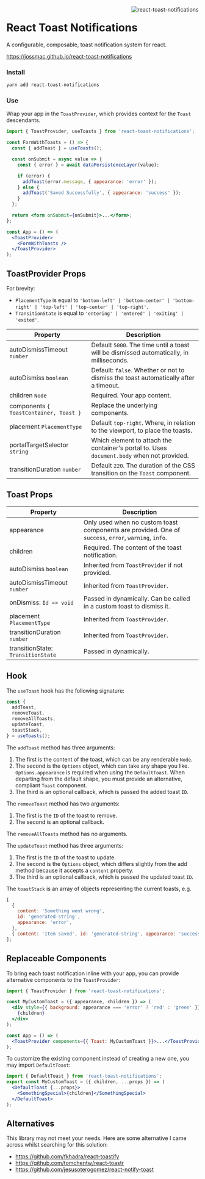 <img align="right" src="https://user-images.githubusercontent.com/2730833/41197727-5e0b4d2e-6cab-11e8-9d0d-873d1f8ebced.png" alt="react-toast-notifications" />

# React Toast Notifications

A configurable, composable, toast notification system for react.

https://jossmac.github.io/react-toast-notifications

### Install

```bash
yarn add react-toast-notifications
```

### Use

Wrap your app in the `ToastProvider`, which provides context for the `Toast` descendants.

```jsx
import { ToastProvider, useToasts } from 'react-toast-notifications';

const FormWithToasts = () => {
  const { addToast } = useToasts();

  const onSubmit = async value => {
    const { error } = await dataPersistenceLayer(value);

    if (error) {
      addToast(error.message, { appearance: 'error' });
    } else {
      addToast('Saved Successfully', { appearance: 'success' });
    }
  };

  return <form onSubmit={onSubmit}>...</form>;
};

const App = () => (
  <ToastProvider>
    <FormWithToasts />
  </ToastProvider>
);
```

## ToastProvider Props

For brevity:

- `PlacementType` is equal to `'bottom-left' | 'bottom-center' | 'bottom-right' | 'top-left' | 'top-center' | 'top-right'`.
- `TransitionState` is equal to `'entering' | 'entered' | 'exiting' | 'exited'`.

| Property                               | Description                                                                                |
| -------------------------------------- | ------------------------------------------------------------------------------------------ |
| autoDismissTimeout `number`            | Default `5000`. The time until a toast will be dismissed automatically, in milliseconds.   |
| autoDismiss `boolean`                  | Default: `false`. Whether or not to dismiss the toast automatically after a timeout.       |
| children `Node`                        | Required. Your app content.                                                                |
| components `{ ToastContainer, Toast }` | Replace the underlying components.                                                         |
| placement `PlacementType`              | Default `top-right`. Where, in relation to the viewport, to place the toasts.              |
| portalTargetSelector `string`          | Which element to attach the container's portal to. Uses `document.body` when not provided. |
| transitionDuration `number`            | Default `220`. The duration of the CSS transition on the `Toast` component.                |

## Toast Props

| Property                           | Description                                                                                           |
| ---------------------------------- | ----------------------------------------------------------------------------------------------------- |
| appearance                         | Only used when no custom toast components are provided. One of `success`, `error`, `warning`, `info`. |
| children                           | Required. The content of the toast notification.                                                      |
| autoDismiss `boolean`              | Inherited from `ToastProvider` if not provided.                                                       |
| autoDismissTimeout `number`        | Inherited from `ToastProvider`.                                                                       |
| onDismiss: `Id => void`            | Passed in dynamically. Can be called in a custom toast to dismiss it.                                 |
| placement `PlacementType`          | Inherited from `ToastProvider`.                                                                       |
| transitionDuration `number`        | Inherited from `ToastProvider`.                                                                       |
| transitionState: `TransitionState` | Passed in dynamically.                                                                                |

## Hook

The `useToast` hook has the following signature:

```jsx
const {
  addToast,
  removeToast,
  removeAllToasts,
  updateToast,
  toastStack,
} = useToasts();
```

The `addToast` method has three arguments:

1.  The first is the content of the toast, which can be any renderable `Node`.
1.  The second is the `Options` object, which can take any shape you like. `Options.appearance` is required when using the `DefaultToast`. When departing from the default shape, you must provide an alternative, compliant `Toast` component.
1.  The third is an optional callback, which is passed the added toast `ID`.

The `removeToast` method has two arguments:

1.  The first is the `ID` of the toast to remove.
1.  The second is an optional callback.

The `removeAllToasts` method has no arguments.

The `updateToast` method has three arguments:

1.  The first is the `ID` of the toast to update.
1.  The second is the `Options` object, which differs slightly from the add method because it accepts a `content` property.
1.  The third is an optional callback, which is passed the updated toast `ID`.

The `toastStack` is an array of objects representing the current toasts, e.g.

```jsx
[
  {
    content: 'Something went wrong',
    id: 'generated-string',
    appearance: 'error',
  },
  { content: 'Item saved', id: 'generated-string', appearance: 'success' },
];
```

## Replaceable Components

To bring each toast notification inline with your app, you can provide alternative components to the `ToastProvider`:

```jsx
import { ToastProvider } from 'react-toast-notifications';

const MyCustomToast = ({ appearance, children }) => (
  <div style={{ background: appearance === 'error' ? 'red' : 'green' }}>
    {children}
  </div>
);

const App = () => (
  <ToastProvider components={{ Toast: MyCustomToast }}>...</ToastProvider>
);
```

To customize the existing component instead of creating a new one, you may import `DefaultToast`:

```jsx
import { DefaultToast } from 'react-toast-notifications';
export const MyCustomToast = ({ children, ...props }) => (
  <DefaultToast {...props}>
    <SomethingSpecial>{children}</SomethingSpecial>
  </DefaultToast>
);
```

## Alternatives

This library may not meet your needs. Here are some alternative I came across whilst searching for this solution:

- https://github.com/fkhadra/react-toastify
- https://github.com/tomchentw/react-toastr
- https://github.com/jesusoterogomez/react-notify-toast
